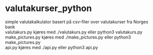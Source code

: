 # valutakurser_python
simple valutakalkulator basert på csv-filer over valutakurser fra Norges bank\
valutakurs.py kjøres med ./valutakurs.py eller python3 valutakurs.py\
make_pictures.py kjøres med ./make_pictures.py eller python3 make_pictures.py\
api.py kjøres med ./api.py eller python3 api.py
